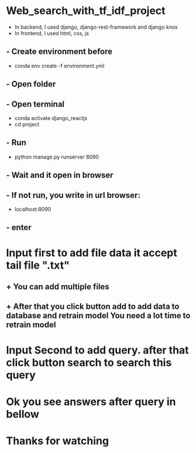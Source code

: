 # Web_search_with_tf_idf_project

- In backend, I used django, django-rest-framework and django knox 
- In frontend, I used html, css, js 

## - Create environment before 
- conda env create -f environment.yml
## - Open folder
## - Open terminal
- conda activate django_reactjs
- cd project

## - Run 
- python manage.py runserver 8090 

## - Wait and it open in browser 
## - If not run, you write in url browser: 
- localhost:8090
## - enter 

# Input first to add file data it accept tail file ".txt" 
## + You can add multiple files
## + After that you click button add to add data to database and retrain model You need a lot time to retrain model

# Input Second to add query. after that click button search to search this query

# Ok you see answers after query in bellow 

# Thanks for watching
